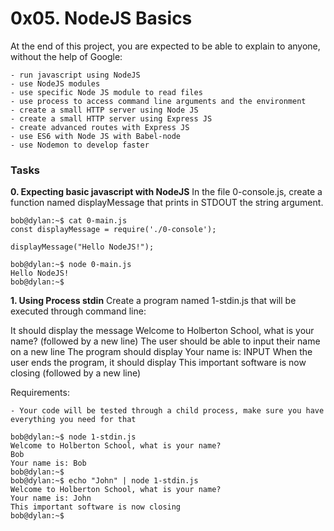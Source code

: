 # 0x05. NodeJS Basics

At the end of this project, you are expected to be able to explain to anyone, without the help of Google:

    - run javascript using NodeJS
    - use NodeJS modules
    - use specific Node JS module to read files
    - use process to access command line arguments and the environment
    - create a small HTTP server using Node JS
    - create a small HTTP server using Express JS
    - create advanced routes with Express JS
    - use ES6 with Node JS with Babel-node
    - use Nodemon to develop faster

### Tasks

**0. Expecting basic javascript with NodeJS**
In the file 0-console.js, create a function named displayMessage that prints in STDOUT the string argument.
```
bob@dylan:~$ cat 0-main.js
const displayMessage = require('./0-console');

displayMessage("Hello NodeJS!");

bob@dylan:~$ node 0-main.js
Hello NodeJS!
bob@dylan:~$
```

**1. Using Process stdin**
Create a program named 1-stdin.js that will be executed through command line:

It should display the message Welcome to Holberton School, what is your name? (followed by a new line)
The user should be able to input their name on a new line
The program should display Your name is: INPUT
When the user ends the program, it should display This important software is now closing (followed by a new line)

Requirements:

    - Your code will be tested through a child process, make sure you have everything you need for that
```
bob@dylan:~$ node 1-stdin.js 
Welcome to Holberton School, what is your name?
Bob
Your name is: Bob
bob@dylan:~$ 
bob@dylan:~$ echo "John" | node 1-stdin.js 
Welcome to Holberton School, what is your name?
Your name is: John
This important software is now closing
bob@dylan:~$
```
